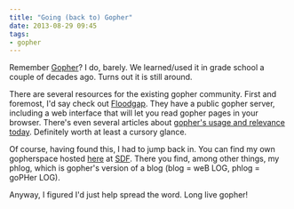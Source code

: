 ```yaml
---
title: "Going (back to) Gopher"
date: 2013-08-29 09:45
tags:
- gopher
---
```

Remember [Gopher][1]? I do, barely. We learned/used it in grade school a couple of decades ago. Turns out it is still around.
<!--more-->
There are several resources for the existing gopher community. First and foremost, I'd say check out [Floodgap](http://gopher.floodgap.com). They have a public gopher server, including a web interface that will let you read gopher pages in your browser. There's even several articles about [gopher's usage and relevance today](http://gopher.floodgap.com/gopher/gw?gopher://gopher.floodgap.com:70/1/gopher). Definitely worth at least a cursory glance.

Of course, having found this, I had to jump back in. You can find my own gopherspace hosted [here](gopher://sdf.org/1/users/echosa) at [SDF](http://sdf.org). There you find, among other things, my phlog, which is gopher's version of a blog (blog = weB LOG, phlog = goPHer LOG).

Anyway, I figured I'd just help spread the word. Long live gopher!

[1]: http://en.wikipedia.org/wiki/Gopher_(protocol)
